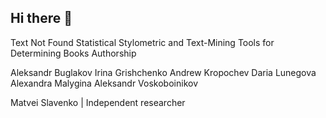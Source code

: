 ## Hi there 👋

Text Not Found
Statistical Stylometric and Text-Mining Tools for Determining Books Authorship

Aleksandr Buglakov
Irina Grishchenko
Andrew Kropochev
Daria Lunegova
Alexandra Malygina
Aleksandr Voskoboinikov

Matvei Slavenko | Independent researcher

<!--

**Here are some ideas to get you started:**

🙋‍♀️ A short introduction - what is your organization all about?
🌈 Contribution guidelines - how can the community get involved?
👩‍💻 Useful resources - where can the community find your docs? Is there anything else the community should know?
🍿 Fun facts - what does your team eat for breakfast?
🧙 Remember, you can do mighty things with the power of [Markdown](https://docs.github.com/github/writing-on-github/getting-started-with-writing-and-formatting-on-github/basic-writing-and-formatting-syntax)
-->
